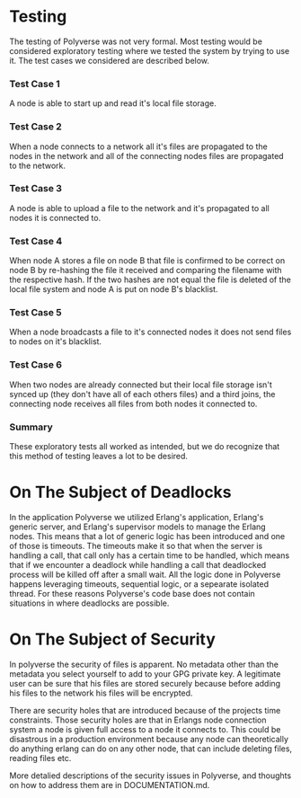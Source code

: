 # Testing

The testing of Polyverse was not very formal. Most testing would be considered exploratory testing where we tested the system by trying to use it. The test cases we considered are described below.

### Test Case 1

A node is able to start up and read it's local file storage.

### Test Case 2

When a node connects to a network all it's files are propagated to the nodes in the network and all of the connecting nodes files are propagated to the network.

### Test Case 3

A node is able to upload a file to the network and it's propagated to all nodes it is connected to.

### Test Case 4

When node A stores a file on node B that file is confirmed to be correct on node B by re-hashing the file it received and comparing the filename with the respective hash. If the two hashes are not equal the file is deleted of the local file system and node A is put on node B's blacklist.

### Test Case 5

When a node broadcasts a file to it's connected nodes it does not send files to nodes on it's blacklist.

### Test Case 6

When two nodes are already connected but their local file storage isn't synced up (they don't have all of each others files) and a third joins, the connecting node receives all files from both nodes it connected to.

### Summary

These exploratory tests all worked as intended, but we do recognize that this method of testing leaves a lot to be desired.


# On The Subject of Deadlocks

In the application Polyverse we utilized Erlang's application, Erlang's generic server, and Erlang's supervisor models to manage the Erlang nodes. This means that a lot of generic logic has been introduced and one of those is timeouts. The timeouts make it so that when the server is handling a call, that call only has a certain time to be handled, which means that if we encounter a deadlock while handling a call that deadlocked process will be killed off after a small wait. All the logic done in Polyverse happens leveraging timeouts, sequential logic, or a sepearate isolated thread. For these reasons Polyverse's code base does not contain situations in where deadlocks are possible.

# On The Subject of Security

In polyverse the security of files is apparent. No metadata other than the metadata you select yourself to add to your GPG private key. A legitimate user can be sure that his files are stored securely because before adding his files to the network his files will be encrypted.

There are security holes that are introduced because of the projects time constraints. Those security holes are that in Erlangs node connection system a node is given full access to a node it connects to. This could be disastrous in a production environment because any node can theoretically do anything erlang can do on any other node, that can include deleting files, reading files etc.

More detalied descriptions of the security issues in Polyverse, and thoughts on how to address them are in DOCUMENTATION.md.